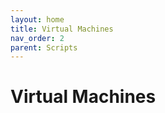 ```yaml
---
layout: home
title: Virtual Machines
nav_order: 2
parent: Scripts
---
```


Virtual Machines
================
